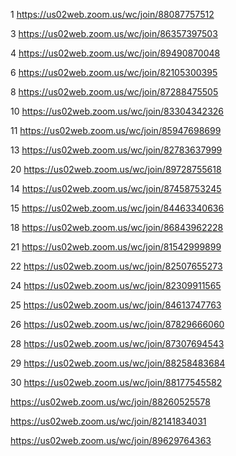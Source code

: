 1 https://us02web.zoom.us/wc/join/88087757512

3 https://us02web.zoom.us/wc/join/86357397503

4 https://us02web.zoom.us/wc/join/89490870048

6 https://us02web.zoom.us/wc/join/82105300395

8 https://us02web.zoom.us/wc/join/87288475505

10 https://us02web.zoom.us/wc/join/83304342326

11 https://us02web.zoom.us/wc/join/85947698699

13 https://us02web.zoom.us/wc/join/82783637999

20 https://us02web.zoom.us/wc/join/89728755618

14 https://us02web.zoom.us/wc/join/87458753245

15 https://us02web.zoom.us/wc/join/84463340636

18 https://us02web.zoom.us/wc/join/86843962228

21 https://us02web.zoom.us/wc/join/81542999899

22 https://us02web.zoom.us/wc/join/82507655273

24 https://us02web.zoom.us/wc/join/82309911565

25 https://us02web.zoom.us/wc/join/84613747763

26 https://us02web.zoom.us/wc/join/87829666060

28 https://us02web.zoom.us/wc/join/87307694543

29 https://us02web.zoom.us/wc/join/88258483684

30 https://us02web.zoom.us/wc/join/88177545582

https://us02web.zoom.us/wc/join/88260525578


https://us02web.zoom.us/wc/join/82141834031

https://us02web.zoom.us/wc/join/89629764363
